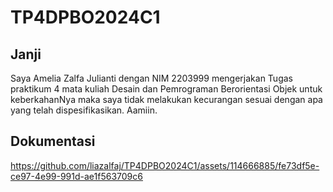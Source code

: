 # TP4DPBO2024C1
## Janji 
Saya Amelia Zalfa Julianti dengan NIM 2203999 mengerjakan Tugas praktikum 4 mata kuliah Desain dan Pemrograman Berorientasi Objek untuk keberkahanNya maka saya tidak melakukan kecurangan sesuai dengan apa yang telah dispesifikasikan. Aamiin.

## Dokumentasi
https://github.com/liazalfaj/TP4DPBO2024C1/assets/114666885/fe73df5e-ce97-4e99-991d-ae1f563709c6

